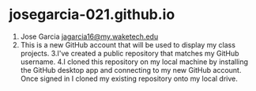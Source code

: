 # josegarcia-021.github.io

1. Jose Garcia jagarcia16@my.waketech.edu
2. This is a new GitHub account that will be used to display my class projects.
3.I've created a public repository that matches my GitHub username.
4.I cloned this repository on my local machine by installing the GitHub desktop app and connecting to my new GitHub account. Once signed in I cloned my existing repository onto my local drive. 